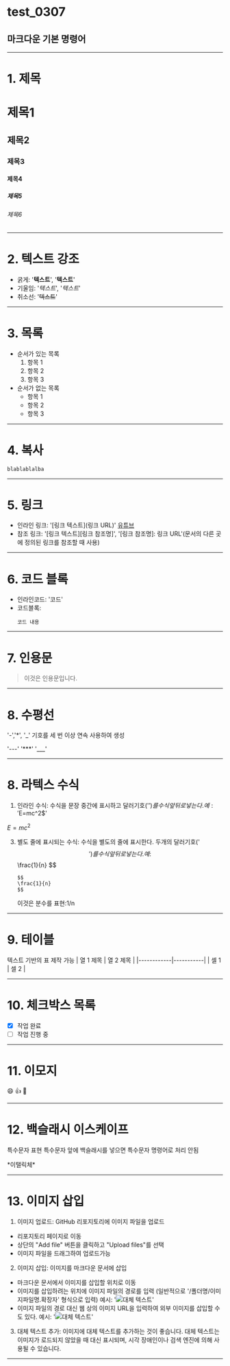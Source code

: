 # test_0307
## 마크다운 기본 명령어
---------------------------

# 1. 제목

# 제목1
## 제목2
### 제목3
#### 제목4
##### 제목5
###### 제목6

---------------------------------

# 2. 텍스트 강조

- 굵게: '**텍스트**', '__텍스트__'
- 기울임: '*텍스트*', '_텍스트_'
- 취소선: '~~텍스트~~'

------------------------------------

# 3. 목록

- 순서가 있는 목록
  1. 항목 1
  2. 항목 2
  3. 항목 3
- 순서가 없는 목록
  - 항목 1
  - 항목 2
  - 항목 3
  
-----------------------

# 4. 복사

``` bash
blablablalba
```

-------------------------

# 5. 링크

- 인라인 링크: '[링크 텍스트](링크 URL)'
  [유튜브](https://www.youtube.com/)
- 참조 링크: '[링크 텍스트][링크 참조명]', '[링크 참조명]: 링크 URL'(문서의 다른 곳에 정의된 링크를 참조할 때 사용)

------------------------------

# 6. 코드 블록

- 인라인코드: '코드'
- 코드블록:
  ```언어
  코드 내용
  ```
  
----------------

# 7. 인용문

> 이것은 인용문입니다.
---
# 8. 수평선
'-','*', '_' 기호를 세 번 이상 연속 사용하여 생성

'---'
'***'
'___'

-------------

# 8. 라텍스 수식

1. 인라인 수식: 수식을 문장 중간에 표시하고 달러기호('$')를 수식 앞 뒤로 넣는다.
   예: '$E=mc^2$'

  $E=mc^2$
   
3. 별도 줄에 표시되는 수식: 수식을 별도의 줄에 표시한다. 두개의 달러기호('$$')를 수식 앞 뒤로 넣는다.
   예: $$
       \frac{1}{n}
       $$

       $$
       \frac{1}{n}
       $$
   
   이것은 분수를 표현:1/n
   
---------------

# 9. 테이블

텍스트 기반의 표 제작 가능
| 열 1 제목 | 열 2 제목 |
|------------|-----------|
| 셀 1       | 셀 2      |

----------------

# 10. 체크박스 목록

- [x] 작업 완료
- [ ] 작업 진행 중

-----------------------

# 11. 이모지

:smile: :thumbsup: :rocket:

------------
# 12. 백슬래시 이스케이프

특수문자 표현
특수문자 앞에 백슬래시를 넣으면 특수문자 명령어로 처리 안됨

\*이탤릭체\*

----------------------

# 13. 이미지 삽입

1. 이미지 업로드: GitHub 리포지토리에 이미지 파일을 업로드
   
  - 리포지토리 페이지로 이동
  - 상단의 "Add file" 버튼을 클릭하고 "Upload files"를 선택
  - 이미지 파일을 드래그하여 업로드가능

2. 이미지 삽입: 이미지를 마크다운 문서에 삽입

  - 마크다운 문서에서 이미지를 삽입할 위치로 이동
  - 이미지를 삽입하려는 위치에 이미지 파일의 경로를 입력
    (일반적으로 '/폴더명/이미지파일명.확장자' 형식으로 입력)
    예시: '![대체 텍스트](/images/example.jpg)'
  - 이미지 파일의 경로 대신 웹 상의 이미지 URL을 입력하여 외부 이미지를 삽입할 수도 있다.
    예시: '![대체 텍스트](https://example.com/image.jpg)'

3. 대체 텍스트 추가: 이미지에 대체 텍스트를 추가하는 것이 좋습니다. 대체 텍스트는 이미지가 로드되지 않았을 때 대신 표시되며, 시각 장애인이나 검색 엔진에 의해 사용될 수 있습니다.

---------------------------


